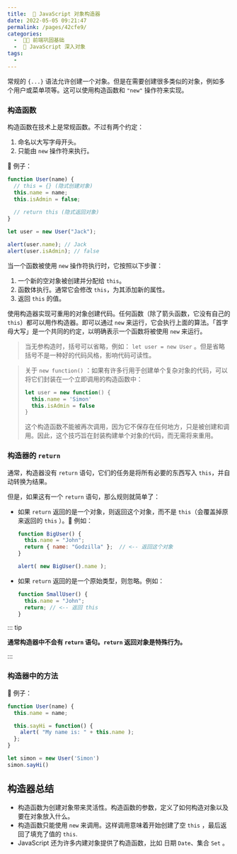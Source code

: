 ```yaml
---
title:  💾 JavaScript 对象构造器
date: 2022-05-05 09:21:47
permalink: /pages/42cfe9/
categories:
  -  🚶🏻 前端巩固基础
  -  📒 JavaScript 深入对象
tags:
  - 
---
```

常规的 `{...}` 语法允许创建一个对象。但是在需要创建很多类似的对象，例如多个用户或菜单项等。这可以使用构造函数和 `"new"` 操作符来实现。

### 构造函数

构造函数在技术上是常规函数。不过有两个约定：

1. 命名以大写字母开头。
2. 只能由 `new` 操作符来执行。

🌰 例子：

```js
function User(name) {
  // this = {} (隐式创建对象) 
  this.name = name;
  this.isAdmin = false;
	
  // return this (隐式返回对象)
}

let user = new User("Jack");

alert(user.name); // Jack
alert(user.isAdmin); // false
```



当一个函数被使用 `new` 操作符执行时，它按照以下步骤：

1. 一个新的空对象被创建并分配给 `this`。
2. 函数体执行。通常它会修改 `this`，为其添加新的属性。
3. 返回 `this` 的值。

使用构造器实现可重用的对象创建代码。任何函数（除了箭头函数，它没有自己的 `this`）都可以用作构造器。即可以通过 `new` 来运行，它会执行上面的算法。「首字母大写」是一个共同的约定，以明确表示一个函数将被使用 `new` 来运行。

> 当无参构造时，括号可以省略，例如： `let user = new User` 。但是省略括号不是一种好的代码风格，影响代码可读性。

> 关于 `new function()` ：如果有许多行用于创建单个复杂对象的代码，可以将它们封装在一个立即调用的构造函数中：
>
> ```js
> let user = new function() {
>   this.name = 'Simon'
>   this.isAdmin = false
> }
> ```
>
> 这个构造函数不能被再次调用，因为它不保存在任何地方，只是被创建和调用。因此，这个技巧旨在封装构建单个对象的代码，而无需将来重用。



### 构造器的 `return` 

通常，构造器没有 `return` 语句，它们的任务是将所有必要的东西写入 `this`，并自动转换为结果。

但是，如果这有一个 `return` 语句，那么规则就简单了：

- 如果 `return` 返回的是一个对象，则返回这个对象，而不是 `this`（会覆盖掉原来返回的 `this` ）。🌰 例如：

  ```js
  function BigUser() {
    this.name = "John";
    return { name: "Godzilla" };  // <-- 返回这个对象
  }
  
  alert( new BigUser().name ); 
  ```

  

- 如果 `return` 返回的是一个原始类型，则忽略。例如：

  ```js
  function SmallUser() {
    this.name = "John";
    return; // <-- 返回 this
  }
  ```

  

::: tip

**通常构造器中不会有 `return` 语句。`return` 返回对象是特殊行为。**

:::



### 构造器中的方法



🌰 例子：

```js
function User(name) {
  this.name = name;

  this.sayHi = function() {
    alert( "My name is: " + this.name );
  };
}

let simon = new User('Simon')
simon.sayHi()
```



## 构造器总结

+ 构造函数为创建对象带来灵活性。构造函数的参数，定义了如何构造对象以及要在对象放入什么。
+ 构造函数只能使用 `new` 来调用。这样调用意味着开始创建了空 `this` ，最后返回了填充了值的 `this`.
+ JavaScript 还为许多内建对象提供了构造函数，比如 日期 `Date`、集合 `Set` 。
